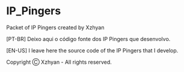 # IP_Pingers
Packet of IP Pingers created by Xzhyan

[PT-BR]
Deixo aqui o código fonte dos IP Pingers que desenvolvo.

[EN-US]
I leave here the source code of the IP Pingers that I develop.

Copyright Ⓒ Xzhyan - All rights reserved.
